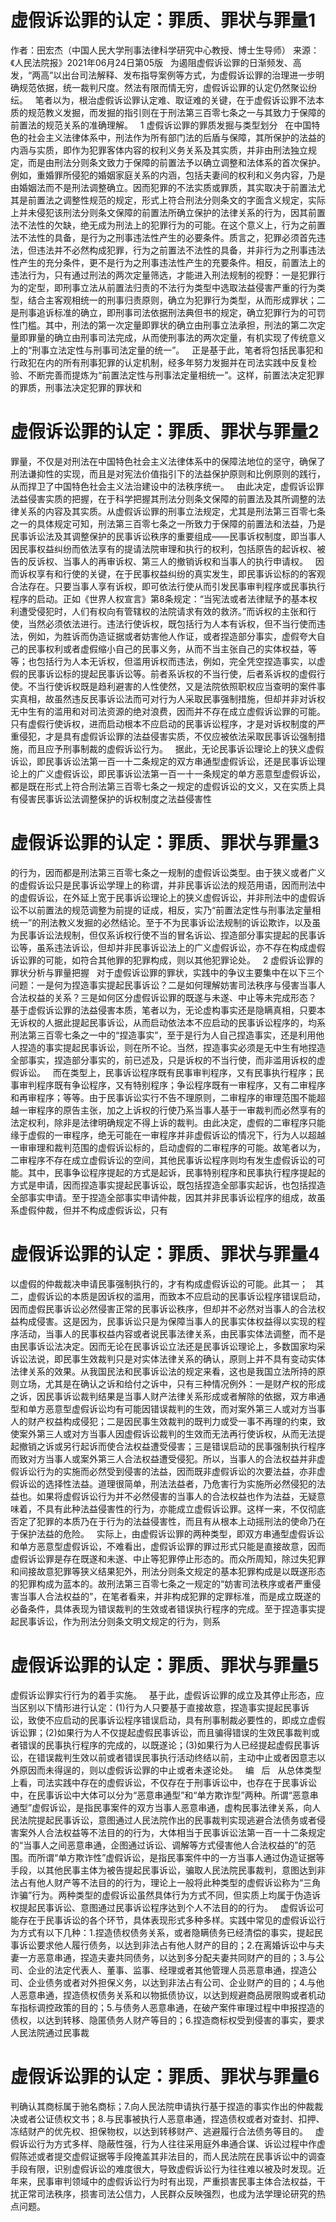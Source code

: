 # 虚假诉讼罪的认定：罪质、罪状与罪量1

作者：田宏杰（中国人民大学刑事法律科学研究中心教授、博士生导师）
来源：《人民法院报》2021年06月24日第05版
 
为遏阻虚假诉讼罪的日渐频发、高发，“两高”以出台司法解释、发布指导案例等方式，为虚假诉讼罪的治理进一步明确规范依据，统一裁判尺度。然法有限而情无穷，虚假诉讼罪的认定仍然聚讼纷纭。
 
笔者以为，根治虚假诉讼罪认定难、取证难的关键，在于虚假诉讼罪不法本质的规范教义发掘，而发掘的指引则在于刑法第三百零七条之一与其致力于保障的前置法的规范关系的准确理解。
 
1
虚假诉讼罪的罪质发掘与类型划分
 
在中国特色的社会主义法律体系中，刑法作为所有部门法的后盾与保障，其所保护的法益的内涵与实质，即作为犯罪客体内容的权利义务关系及其实质，并非由刑法独立规定，而是由刑法分则条文致力于保障的前置法予以确立调整和法体系的首次保护。例如，重婚罪所侵犯的婚姻家庭关系的内涵，包括夫妻间的权利和义务内容，乃是由婚姻法而不是刑法调整确立。因而犯罪的不法实质或罪质，其实取决于前置法尤其是前置法之调整性规范的规定，形式上符合刑法分则条文的字面含义规定，实际上并未侵犯该刑法分则条文保障的前置法所确立保护的法律关系的行为，因其前置法不法性的欠缺，绝无成为刑法上的犯罪行为的可能。在这个意义上，行为之前置法不法性的具备，是行为之刑事违法性产生的必要条件。质言之，犯罪必须首先违法，但违法并不必然构成犯罪，行为之前置法不法性的具备，并非行为之刑事违法性产生的充分条件，更不是行为之刑事违法性产生的充要条件。相反，前置法上的违法行为，只有通过刑法的两次定量筛选，才能进入刑法规制的视野：一是犯罪行为的定型，即刑事立法从前置法归责的不法行为类型中选取法益侵害严重的行为类型，结合主客观相统一的刑事归责原则，确立为犯罪行为类型，从而形成罪状；二是刑事追诉标准的确立，即刑事司法依据刑法典但书的规定，确立犯罪行为的可罚性门槛。其中，刑法的第一次定量即罪状的确立由刑事立法承担，刑法的第二次定量即罪量的确立由刑事司法完成，从而使刑事法的两次定量，有机实现了传统意义上的“刑事立法定性与刑事司法定量的统一”。
 
正是基于此，笔者将包括民事犯和行政犯在内的所有刑事犯罪的认定机制，经多年努力发掘并在司法实践中反复检验、不断完善而提炼为“前置法定性与刑事法定量相统一”。这样，前置法决定犯罪的罪质，刑事法决定犯罪的罪状和

# 虚假诉讼罪的认定：罪质、罪状与罪量2

罪量，不仅是对刑法在中国特色社会主义法律体系中的保障法地位的坚守，确保了刑法谦抑性的实现，而且是对宪法价值指引下的法益保护原则和比例原则的践行，从而捍卫了中国特色社会主义法治建设中的法秩序统一。
 
由此决定，虚假诉讼罪法益侵害实质的把握，在于科学把握其刑法分则条文保障的前置法及其所调整的法律关系的内容及其实质。从虚假诉讼罪的刑事立法规定，尤其是刑法第三百零七条之一的具体规定可知，刑法第三百零七条之一所致力于保障的前置法和法益，乃是民事诉讼法及其调整保护的民事诉讼秩序的重要组成——民事诉权制度，即当事人因民事权益纠纷而依法享有的提请法院审理和执行的权利，包括原告的起诉权、被告的反诉权、当事人的再审诉权、第三人的撤销诉权和当事人的执行申请权。
 
因而诉权享有和行使的关键，在于民事权益纠纷的真实发生，即民事诉讼标的的客观合法存在。只要当事人享有诉权，即可依法行使从而引发民事审判程序或民事执行程序的启动。正如《世界人权宣言》第8条规定：“当宪法或者法律赋予的基本权利遭受侵犯时，人们有权向有管辖权的法院请求有效的救济。”而诉权的主张和行使，当然必须依法进行。违法行使诉权，既包括行为人本有诉权，但不当行使而违法，例如，为胜诉而伪造证据或者妨害他人作证，或者捏造部分事实，虚假夸大自己的民事权利或者虚假缩小自己的民事义务，从而不当主张自己的实体权益，等等；也包括行为人本无诉权，但滥用诉权而违法，例如，完全凭空捏造事实，以虚假的民事诉讼标的提起民事诉讼等。前者系诉权的不当行使，后者系诉权的虚假行使。不当行使诉权既是趋利避害的人性使然，又是法院依照职权应当查明的案件事实真相，故虽然违反民事诉讼法而可对行为人采取民事强制措施，但却并非对诉权无中生有的滥用和对司法资源的绝对浪费，因而并不存在成立虚假诉讼罪的可能。只有虚假行使诉权，进而启动根本不应启动的民事诉讼程序，才是对诉权制度的严重侵犯，才是具有虚假诉讼罪的法益侵害实质，不仅应被依法采取民事诉讼强制措施，而且应予刑事制裁的虚假诉讼行为。
 
据此，无论民事诉讼理论上的狭义虚假诉讼，即民事诉讼法第一百一十二条规定的双方串通型虚假诉讼，还是民事诉讼理论上的广义虚假诉讼，即民事诉讼法第一百一十一条规定的单方恶意型虚假诉讼，都是既在形式上符合刑法第三百零七条之一规定的虚假诉讼的文义，又在实质上具有侵害民事诉讼法调整保护的诉权制度之法益侵害性

# 虚假诉讼罪的认定：罪质、罪状与罪量3

的行为，因而都是刑法第三百零七条之一规制的虚假诉讼类型。由于狭义或者广义的虚假诉讼只是民事诉讼学理上的称谓，并非民事诉讼法的规范用语，因而刑法中的虚假诉讼，在外延上宽于民事诉讼理论上的狭义虚假诉讼，并非刑法中的虚假诉讼不以前置法的规范调整为前提的证成，相反，实乃“前置法定性与刑事法定量相统一”的刑法教义发掘的必然结论。至于不为民事诉讼法规制的诉讼欺诈，以及虽为民事诉讼法规制，但仅系诉权行使不当的冒名诉讼、捏造部分事实提起的民事诉讼等，虽系违法诉讼，但却并非民事诉讼法上的广义虚假诉讼，亦不存在构成虚假诉讼罪的可能，如符合其他罪的犯罪构成，则以其他犯罪论处。
 
2
虚假诉讼罪的罪状分析与罪量把握
 
对于虚假诉讼罪的罪状，实践中的争议主要集中在以下三个问题：一是何为捏造事实提起民事诉讼？二是如何理解妨害司法秩序与侵害当事人合法权益的关系？三是如何区分虚假诉讼罪的既遂与未遂、中止等未完成形态？
 
基于虚假诉讼罪的法益侵害本质，笔者以为，无论虚构事实还是隐瞒真相，只要本无诉权的人据此提起民事诉讼，从而启动依法本不应启动的民事诉讼程序的，均系刑法第三百零七条之一中的“捏造事实”，至于是行为人自己捏造事实，还是利用他人捏造的事实提起民事诉讼，则在所不论。当然，捏造事实必须是无中生有地捏造全部事实，捏造部分事实的，前已述及，只是诉权的不当行使，而非滥用诉权的虚假诉讼。
 
而在类型上，民事诉讼程序既有民事审判程序，又有民事执行程序；民事审判程序既有争讼程序，又有特别程序；争讼程序既有一审程序，又有二审程序和再审程序；等等。由于民事诉讼实行不告不理原则，二审程序的审理范围不能超越一审程序的原告主张，加之上诉权的行使乃系当事人基于一审裁判而必然享有的法定权利，除非是法律明确规定不得上诉的裁判。由此决定，虚假的二审程序只能缘于虚假的一审程序，绝无可能在一审程序并非虚假诉讼的情况下，行为人以超越一审审理和裁判范围的虚假诉讼标的，启动虚假的二审程序的可能。故笔者以为，二审程序不存在成立虚假诉讼的空间，其他民事诉讼程序则均有发生虚假诉讼的可能。其中，民事争讼程序提起的方式是起诉，民事特别程序和民事执行程序提起的方式是申请，因而捏造事实提起民事诉讼，既包括捏造全部事实起诉，也包括捏造全部事实申请。至于捏造全部事实申请仲裁，因其并非民事诉讼程序的组成，故虽系虚假仲裁，但并不构成虚假诉讼，只有

# 虚假诉讼罪的认定：罪质、罪状与罪量4

以虚假的仲裁裁决申请民事强制执行的，才有构成虚假诉讼的可能。此其一；
 
其二，虚假诉讼的本质是因诉权的滥用，而致本不应启动的民事诉讼程序错误启动，因而虚假民事诉讼必然侵害正常的民事诉讼秩序，但却并不必然对当事人的合法权益构成侵害。这是因为，民事诉讼只是为保障当事人的民事实体权益得以实现的程序活动，当事人的民事权益内容或者说民事法律关系，由民事实体法调整，而不是由民事诉讼法决定。因而无论在民事诉讼立法还是民事诉讼理论上，多数国家均采诉讼法说，即民事生效裁判只是对实体法律关系的确认，原则上并不具有变动实体法律关系的效果。从我国民法和民事诉讼法的规定来看，这也是我国立法所持的原则立场，尤其是在确认之诉和给付之诉中，只有三种情况例外：一是财产权的形成之诉，因民事诉讼裁判结果是当事人财产法律关系形成或者解除的依据，双方串通型和单方恶意型虚假诉讼均有可能因错误裁判的生效，而对案外第三人或对方当事人的财产权益构成侵犯；二是因民事生效裁判的既判力或受一事不再理的约束，致使案外第三人或对方当事人因虚假诉讼裁判的生效而无法再行使诉权，从而无法提起撤销之诉或另行起诉而使合法权益遭受侵害；三是错误启动的民事强制执行程序而致对方当事人或案外第三人合法权益遭受侵犯。所以，当事人的合法权益并非虚假诉讼行为的实施而必然受到侵害的法益，因而既非虚假诉讼的次要法益，亦非虚假诉讼的选择性法益。道理很简单，刑法法益者，乃危害行为实施所必然侵犯的法益也。如果将虚假诉讼行为并不必然侵害的当事人的合法权益也作为法益，无疑意味着，不具有此种法益侵害性的行为，亦能成立虚假诉讼罪。这样一来，不仅彻底否定了犯罪的本质乃在于行为的法益侵害性，而且有从根本上动摇刑法的使命乃在于保护法益的危险。
 
实际上，由虚假诉讼罪的两种类型，即双方串通型虚假诉讼和单方恶意型虚假诉讼，不难看出，虚假诉讼罪的罪过形式只能是直接故意，因而虚假诉讼罪是存在既遂和未遂、中止等犯罪停止形态的。而众所周知，除过失犯罪和间接故意犯罪等狭义结果犯外，刑法分则条文规定的基本犯罪构成是以既遂形态的犯罪构成为蓝本的。故刑法第三百零七条之一规定的“妨害司法秩序或者严重侵害当事人合法权益的”，在笔者看来，并非构成犯罪的定罪标准，而是成立既遂的必备条件，具体表现为错误裁判的生效或者错误执行程序的完成。至于捏造事实提起民事诉讼，作为刑法分则条文明文规定的行为，则系

# 虚假诉讼罪的认定：罪质、罪状与罪量5

虚假诉讼罪实行行为的着手实施。
 
基于此，虚假诉讼罪的成立及其停止形态，应当区别以下情形进行认定：(1)行为人只要基于直接故意，捏造事实提起民事诉讼，致使不应启动的民事诉讼程序错误启动，具有刑事制裁必要性的，即成立虚假诉讼罪；(2)如果行为人不仅提起虚假民事诉讼，而且骗得错误的生效民事裁判或者错误的民事执行程序的完成的，以既遂论；(3)如果行为人已经提起虚假民事诉讼，在错误裁判生效以前或者错误民事执行活动终结以前，主动中止或者因意志以外原因而未得逞的，则以虚假诉讼罪的中止或者未遂论处。
 
编   后
 
从总体类型上看，司法实践中存在的虚假诉讼，不仅存在于刑事诉讼中，也存在于民事诉讼中，在民事诉讼中大体可以分为“恶意串通型”和“单方欺诈型”两种。所谓“恶意串通型”虚假诉讼，是指民事案件的双方当事人恶意串通，虚构民事法律关系，向人民法院提起民事诉讼，意图通过人民法院作出的民事裁判实现逃避合法债务或者侵害案外人合法权益等不法目的的行为，大体相当于民事诉讼法第一百一十二条规定的“当事人之间恶意串通，企图通过诉讼、调解等方式侵害他人合法权益的”的范围。而所谓“单方欺诈性”虚假诉讼，是指民事案件中的一方当事人通过伪造证据等手段，以其他民事主体为被告提起民事诉讼，骗取人民法院民事裁判，意图达到非法占有他人财产等不法目的的行为，理论上一般将此种类型的虚假诉讼称为“三角诈骗”行为。两种类型的虚假诉讼虽然具体行为方式不同，但实质上均属于伪造诉权提起民事诉讼、意图通过民事诉讼程序达到个人不法目的的行为。
 
虚假诉讼可能存在于民事诉讼的各个环节，具体表现形式多种多样。实践中常见的虚假诉讼行为方式有以下几种：1.捏造债权债务关系，或者隐瞒债务已经清偿的事实，提起民事诉讼要求他人履行债务，以达到非法占有他人财产的目的；2.在离婚诉讼中与夫妻一方恶意串通，捏造夫妻共同债务，以达到多分配夫妻共同财产的目的；3.与公司、企业的法定代表人、董事、监事、经理或者其他管理人员恶意串通，捏造公司、企业债务或者对外担保义务，以达到非法占有公司、企业财产的目的；4.与他人恶意串通，捏造债权债务关系和以物抵债协议，以达到规避商品房限购或者机动车指标调控政策的目的；5.与债务人恶意串通，在破产案件审理过程中申报捏造的债权，以达到转移、隐匿债务人财产等目的；6.捏造商标权受到侵害的事实，要求人民法院通过民事裁

# 虚假诉讼罪的认定：罪质、罪状与罪量6

判确认其商标属于驰名商标；7.向人民法院申请执行基于捏造的事实作出的仲裁裁决或者公证债权文书；8.与民事被执行人恶意串通，捏造债权或者对查封、扣押、冻结财产的优先权、担保物权，以达到转移财产、逃避履行合法债务等目的。
 
虚假诉讼行为方式多样、隐蔽性强，行为人往往采用庭外串通合谋、诉讼过程中作虚假陈述或者提交虚假证据等手段掩盖其非法目的，而人民法院在民事诉讼中的调查手段有限，识别虚假诉讼的难度很大，导致虚假诉讼行为往往难以被及时发现。近年来，民事审判领域中的虚假诉讼行为时有出现，严重损害民事主体合法权益，干扰正常司法秩序，损害司法公信力，人民群众反映强烈，也成为法学理论研究的热点问题。
 



